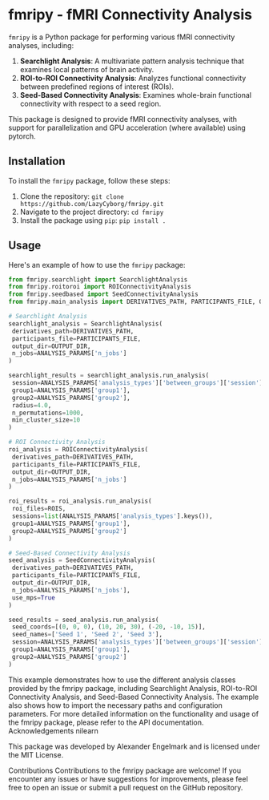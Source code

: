 # fmripy - fMRI Connectivity Analysis

`fmripy` is a Python package for performing various fMRI connectivity analyses, including:

1. **Searchlight Analysis**: A multivariate pattern analysis technique that examines local patterns of brain activity.
2. **ROI-to-ROI Connectivity Analysis**: Analyzes functional connectivity between predefined regions of interest (ROIs).
3. **Seed-Based Connectivity Analysis**: Examines whole-brain functional connectivity with respect to a seed region.

This package is designed to provide fMRI connectivity analyses, with support for parallelization and GPU acceleration (where available) using pytorch.

## Installation

To install the `fmripy` package, follow these steps:

1. Clone the repository:
`git clone https://github.com/LazyCyborg/fmripy.git`
2. Navigate to the project directory:
`cd fmripy`
3. Install the package using `pip`:
`pip install .`

## Usage

Here's an example of how to use the `fmripy` package:

```python
from fmripy.searchlight import SearchlightAnalysis
from fmripy.roitoroi import ROIConnectivityAnalysis
from fmripy.seedbased import SeedConnectivityAnalysis
from fmripy.main_analysis import DERIVATIVES_PATH, PARTICIPANTS_FILE, OUTPUT_DIR, ANALYSIS_PARAMS, ROIS

# Searchlight Analysis
searchlight_analysis = SearchlightAnalysis(
 derivatives_path=DERIVATIVES_PATH,
 participants_file=PARTICIPANTS_FILE,
 output_dir=OUTPUT_DIR,
 n_jobs=ANALYSIS_PARAMS['n_jobs']
)

searchlight_results = searchlight_analysis.run_analysis(
 session=ANALYSIS_PARAMS['analysis_types']['between_groups']['session'],
 group1=ANALYSIS_PARAMS['group1'],
 group2=ANALYSIS_PARAMS['group2'],
 radius=4.0,
 n_permutations=1000,
 min_cluster_size=10
)

# ROI Connectivity Analysis
roi_analysis = ROIConnectivityAnalysis(
 derivatives_path=DERIVATIVES_PATH,
 participants_file=PARTICIPANTS_FILE,
 output_dir=OUTPUT_DIR,
 n_jobs=ANALYSIS_PARAMS['n_jobs']
)

roi_results = roi_analysis.run_analysis(
 roi_files=ROIS,
 sessions=list(ANALYSIS_PARAMS['analysis_types'].keys()),
 group1=ANALYSIS_PARAMS['group1'],
 group2=ANALYSIS_PARAMS['group2']
)

# Seed-Based Connectivity Analysis
seed_analysis = SeedConnectivityAnalysis(
 derivatives_path=DERIVATIVES_PATH,
 participants_file=PARTICIPANTS_FILE,
 output_dir=OUTPUT_DIR,
 n_jobs=ANALYSIS_PARAMS['n_jobs'],
 use_mps=True
)

seed_results = seed_analysis.run_analysis(
 seed_coords=[(0, 0, 0), (10, 20, 30), (-20, -10, 15)],
 seed_names=['Seed 1', 'Seed 2', 'Seed 3'],
 session=ANALYSIS_PARAMS['analysis_types']['between_groups']['session'],
 group1=ANALYSIS_PARAMS['group1'],
 group2=ANALYSIS_PARAMS['group2']
)

```

This example demonstrates how to use the different analysis classes provided by the fmripy package, including Searchlight Analysis, ROI-to-ROI Connectivity Analysis, and Seed-Based Connectivity Analysis. The example also shows how to import the necessary paths and configuration parameters.
For more detailed information on the functionality and usage of the fmripy package, please refer to the API documentation.
Acknowledgements
nilearn 

This package was developed by Alexander Engelmark and is licensed under the MIT License.

Contributions
Contributions to the fmripy package are welcome! If you encounter any issues or have suggestions for improvements, please feel free to open an issue or submit a pull request on the GitHub repository.
